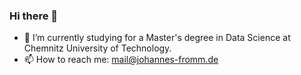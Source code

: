### Hi there 👋

- 🌱 I’m currently studying for a Master's degree in Data Science at Chemnitz University of Technology.
- 📫 How to reach me: mail@johannes-fromm.de

<!--
**johannes-fromm/johannes-fromm** is a ✨ _special_ ✨ repository because its `README.md` (this file) appears on your GitHub profile.

Here are some ideas to get you started:

- 🔭 I’m currently working on ...
- 🌱 I’m currently learning ...
- 👯 I’m looking to collaborate on ...
- 🤔 I’m looking for help with ...
- 💬 Ask me about ...
- 📫 How to reach me: ...
- 😄 Pronouns: ...
- ⚡ Fun fact: ...
-->
